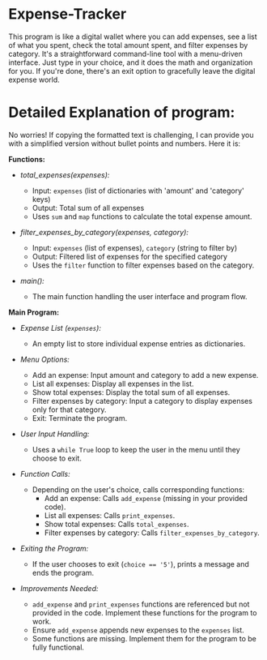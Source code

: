 # Expense-Tracker

This program is like a digital wallet where you can add expenses, see a list of what you spent, check the total amount spent, and filter expenses by category. It's a straightforward command-line tool with a menu-driven interface. Just type in your choice, and it does the math and organization for you. If you're done, there's an exit option to gracefully leave the digital expense world.

# Detailed Explanation of program:

No worries! If copying the formatted text is challenging, I can provide you with a simplified version without bullet points and numbers. Here it is:

**Functions:**

- *total_expenses(expenses):*
  - Input: `expenses` (list of dictionaries with 'amount' and 'category' keys)
  - Output: Total sum of all expenses
  - Uses `sum` and `map` functions to calculate the total expense amount.

- *filter_expenses_by_category(expenses, category):*
  - Input: `expenses` (list of expenses), `category` (string to filter by)
  - Output: Filtered list of expenses for the specified category
  - Uses the `filter` function to filter expenses based on the category.

- *main():*
  - The main function handling the user interface and program flow.

**Main Program:**

- *Expense List (`expenses`):*
  - An empty list to store individual expense entries as dictionaries.

- *Menu Options:*
  - Add an expense: Input amount and category to add a new expense.
  - List all expenses: Display all expenses in the list.
  - Show total expenses: Display the total sum of all expenses.
  - Filter expenses by category: Input a category to display expenses only for that category.
  - Exit: Terminate the program.

- *User Input Handling:*
  - Uses a `while True` loop to keep the user in the menu until they choose to exit.

- *Function Calls:*
  - Depending on the user's choice, calls corresponding functions:
    - Add an expense: Calls `add_expense` (missing in your provided code).
    - List all expenses: Calls `print_expenses`.
    - Show total expenses: Calls `total_expenses`.
    - Filter expenses by category: Calls `filter_expenses_by_category`.

- *Exiting the Program:*
  - If the user chooses to exit (`choice == '5'`), prints a message and ends the program.

- *Improvements Needed:*
  - `add_expense` and `print_expenses` functions are referenced but not provided in the code. Implement these functions for the program to work.
  - Ensure `add_expense` appends new expenses to the `expenses` list.
  - Some functions are missing. Implement them for the program to be fully functional.





